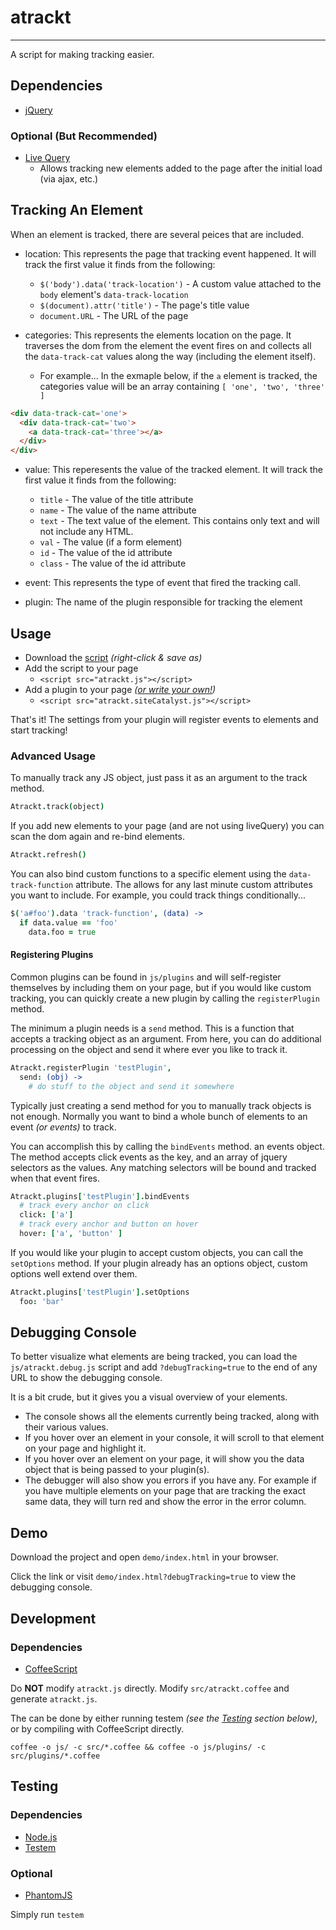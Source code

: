 # atrackt
---

A script for making tracking easier.

## Dependencies

* [jQuery](http://jquery.com)

### Optional (But Recommended)

* [Live Query](https://github.com/brandonaaron/livequery)
  * Allows tracking new elements added to the page after the initial load (via ajax, etc.)

## Tracking An Element

When an element is tracked, there are several peices that are included.

* location: This represents the page that tracking event happened. It will track the first value it finds from the following:
  * `$('body').data('track-location')` - A custom value attached to the `body` element's `data-track-location`
  * `$(document).attr('title')` - The page's title value
  * `document.URL` - The URL of the page

* categories: This represents the elements location on the page.  It traverses the dom from the element the event fires on and collects all the `data-track-cat` values along the way (including the element itself).
  * For example... In the exmaple below, if the `a` element is tracked, the categories value will be an array containing `[ 'one', 'two', 'three' ]`

```html
<div data-track-cat='one'>
  <div data-track-cat='two'>
    <a data-track-cat='three'></a>
  </div>
</div>
```

* value: This reperesents the value of the tracked element.  It will track the first value it finds from the following:
  * `title` - The value of the title attribute
  * `name` - The value of the name attribute
  * `text` - The text value of the element. This contains only text and will not include any HTML.
  * `val` - The value (if a form element)
  * `id` - The value of the id attribute
  * `class` - The value of the id attribute

* event: This represents the type of event that fired the tracking call.

* plugin: The name of the plugin responsible for tracking the element

## Usage

* Download the [script](https://raw.github.com/brewster1134/atrackt/master/js/atrackt.js) _(right-click & save as)_
* Add the script to your page
  * `<script src="atrackt.js"></script>`
* Add a plugin to your page _([or write your own!](#registering-plugins))_
  * `<script src="atrackt.siteCatalyst.js"></script>`

That's it!  The settings from your plugin will register events to elements and start tracking!

### Advanced Usage

To manually track any JS object, just pass it as an argument to the track method.

```coffee
Atrackt.track(object)
```

If you add new elements to your page (and are not using liveQuery) you can scan the dom again and re-bind elements.

```coffee
Atrackt.refresh()
```

You can also bind custom functions to a specific element using the `data-track-function` attribute.  The allows for any last minute custom attributes you want to include. For example, you could track things conditionally...

```coffee
$('a#foo').data 'track-function', (data) ->
  if data.value == 'foo'
    data.foo = true
```

#### Registering Plugins

Common plugins can be found in `js/plugins` and will self-register themselves by including them on your page, but if you would like custom tracking, you can quickly create a new plugin by calling the `registerPlugin` method.

The minimum a plugin needs is a `send` method.  This is a function that accepts a tracking object as an argument.  From here, you can do additional processing on the object and send it where ever you like to track it.

```coffee
Atrackt.registerPlugin 'testPlugin',
  send: (obj) ->
    # do stuff to the object and send it somewhere
```

Typically just creating a send method for you to manually track objects is not enough.  Normally you want to bind a whole bunch of elements to an event _(or events)_ to track.

You can accomplish this by calling the `bindEvents` method. an events object.  The method accepts click events as the key, and an array of jquery selectors as the values.  Any matching selectors will be bound and tracked when that event fires.

```coffee
Atrackt.plugins['testPlugin'].bindEvents
  # track every anchor on click
  click: ['a']
  # track every anchor and button on hover
  hover: ['a', 'button' ]
```

If you would like your plugin to accept custom objects, you can call the `setOptions` method.  If your plugin already has an options object, custom options well extend over them.

```coffee
Atrackt.plugins['testPlugin'].setOptions
  foo: 'bar'
```

## Debugging Console

To better visualize what elements are being tracked, you can load the `js/atrackt.debug.js` script and add `?debugTracking=true` to the end of any URL to show the debugging console.

It is a bit crude, but it gives you a visual overview of your elements.

* The console shows all the elements currently being tracked, along with their various values.
* If you hover over an element in your console, it will scroll to that element on your page and highlight it.
* If you hover over an element on your page, it will show you the data object that is being passed to your plugin(s).
* The debugger will also show you errors if you have any.  For example if you have multiple elements on your page that are tracking the exact same data, they will turn red and show the error in the error column.

## Demo

Download the project and open `demo/index.html` in your browser.

Click the link or visit `demo/index.html?debugTracking=true` to view the debugging console.

## Development

### Dependencies

* [CoffeeScript](http://coffeescript.org)

Do **NOT** modify `atrackt.js` directly.  Modify `src/atrackt.coffee` and generate `atrackt.js`.

The can be done by either running testem _(see the [Testing](#testing) section below)_, or by compiling with CoffeeScript directly.

`coffee -o js/ -c src/*.coffee && coffee -o js/plugins/ -c src/plugins/*.coffee`

## Testing

### Dependencies

* [Node.js](http://nodejs.org)
* [Testem](https://github.com/airportyh/testem)

### Optional

* [PhantomJS](http://phantomjs.org)

Simply run `testem`
